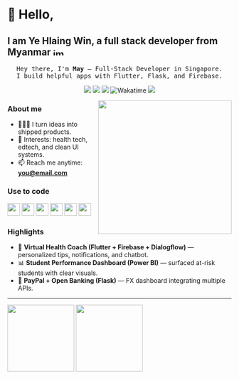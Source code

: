 # 👋 Hello,
## I am **Ye Hlaing Win**, a full stack developer from Myanmar <img width="30" height="15" alt="image" src="https://github.com/user-attachments/assets/f6cacc68-6712-4aea-8779-b60c33632d7b" />

<!-- Hero -->
<p align="center">
  <samp>Hey there, I'm <b>May</b> — Full-Stack Developer in Singapore.</samp><br/>
  <samp>I build helpful apps with Flutter, Flask, and Firebase.</samp>
</p>

<p align="center">
  <a href="https://your-website.com"><img src="https://img.shields.io/badge/Website-000?style=for-the-badge&logo=About.me&logoColor=white"/></a>
  <a href="https://www.linkedin.com/in/yourhandle/"><img src="https://img.shields.io/badge/LinkedIn-0A66C2?style=for-the-badge&logo=linkedin&logoColor=white"/></a>
  <a href="mailto:you@email.com"><img src="https://img.shields.io/badge/Email-EB4432?style=for-the-badge&logo=gmail&logoColor=white"/></a>
  <img src="https://wakatime.com/badge/user/YOUR-UUID.svg" alt="Wakatime"/>
  <img src="https://hits.seeyoufarm.com/api/count/incr/badge.svg?url=https://github.com/yourusername&title=Visitors&edge_flat=false"/>
</p>

<img align="right" src="https://raw.githubusercontent.com/yourusername/yourusername/main/assets/dev-illustration.png" width="300"/>

### About me
- 👩🏻‍💻 I turn ideas into shipped products.
- 🧭 Interests: health tech, edtech, and clean UI systems.
- 📫 Reach me anytime: **you@email.com**

### Use to code
<p>
  <img height="28" src="https://cdn.jsdelivr.net/gh/devicons/devicon/icons/flutter/flutter-original.svg"/>
  <img height="28" src="https://cdn.jsdelivr.net/gh/devicons/devicon/icons/dart/dart-original.svg"/>
  <img height="28" src="https://cdn.jsdelivr.net/gh/devicons/devicon/icons/python/python-original.svg"/>
  <img height="28" src="https://cdn.jsdelivr.net/gh/devicons/devicon/icons/flask/flask-original.svg"/>
  <img height="28" src="https://cdn.jsdelivr.net/gh/devicons/devicon/icons/firebase/firebase-plain.svg"/>
  <img height="28" src="https://cdn.jsdelivr.net/gh/devicons/devicon/icons/git/git-original.svg"/>
</p>

### Highlights
- 🧠 **Virtual Health Coach (Flutter + Firebase + Dialogflow)** — personalized tips, notifications, and chatbot.
- 📊 **Student Performance Dashboard (Power BI)** — surfaced at-risk students with clear visuals.
- 🔐 **PayPal + Open Banking (Flask)** — FX dashboard integrating multiple APIs.

---

<p>
  <img src="https://github-readme-stats.vercel.app/api?username=yourusername&show_icons=true&theme=dark" height="150"/>
  <img src="https://github-readme-streak-stats.herokuapp.com/?user=yourusername&theme=dark" height="150"/>
</p>

